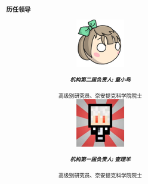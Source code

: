 <h3 class="text-center">历任领导</h3>
<center>
<img src="/doc/images/avatar_mbkotori.jpg" width="128px"/><br/>
<h5><b>机构第二届负责人: 童小鸟</b></h5>
高级别研究员、奈安提克科学院院士
<br/>
<img src="/doc/images/avatar_charleyang.jpg" width="128px"/><br/>
<h5><b>机构第一届负责人: 查理羊</b></h5>
高级别研究员、奈安提克科学院院士
</center>